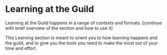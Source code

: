 # Learning at the Guild

Learning at the Guild happens in a range of contexts and formats. \[continue with brief overview of the section and how to use it\]



This Learning section is meant to orient you to how learning happens and the guild, and to give you the tools you need to make the most out of your time and effort.

